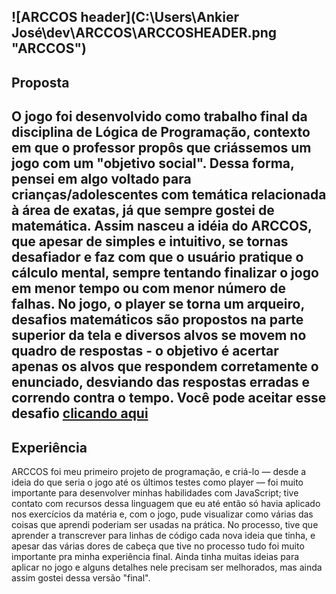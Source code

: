 ![ARCCOS header](C:\Users\Ankier José\dev\ARCCOS\ARCCOSHEADER.png "ARCCOS")
---
## Proposta
O jogo foi desenvolvido como trabalho final da disciplina de Lógica de Programação, contexto em que o professor propôs que criássemos um jogo com um "objetivo social". Dessa forma, pensei em algo voltado para crianças/adolescentes com temática relacionada à área de exatas, já que sempre gostei de matemática. Assim nasceu a idéia do ARCCOS, que apesar de simples e intuitivo, se tornas desafiador e faz com que o usuário pratique o cálculo mental, sempre tentando finalizar o jogo em menor tempo ou com menor número de falhas. No jogo, o player se torna um arqueiro, desafios matemáticos são propostos na parte superior da tela e diversos alvos se movem no quadro de respostas - o objetivo é acertar apenas os alvos que respondem corretamente o enunciado, desviando das respostas erradas e correndo contra o tempo. Você pode aceitar esse desafio [clicando aqui]()
---
## Experiência
ARCCOS foi meu primeiro projeto de programação, e criá-lo — desde a ideia do que seria o jogo até os últimos testes como player — foi muito importante para desenvolver minhas habilidades com JavaScript; tive contato com recursos dessa linguagem que eu até então só havia aplicado nos exercícios da matéria e, com o jogo, pude visualizar como várias das coisas que aprendi poderiam ser usadas na prática. No processo, tive que aprender a transcrever para linhas de código cada nova ideia que tinha, e apesar das várias dores de cabeça que tive no processo tudo foi muito importante pra minha experiência final. Ainda tinha muitas ideias para aplicar no jogo e alguns detalhes nele precisam ser melhorados, mas ainda assim gostei dessa versão "final". 
